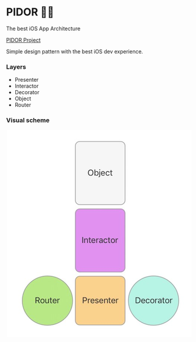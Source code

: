 # PIDOR 🏳️‍🌈
The best iOS App Architecture

[PIDOR Project](https://github.com/orgs/ApplePride/projects/1)

Simple design pattern with the best iOS dev experience.

### Layers

* Presenter
* Interactor
* Decorator
* Object
* Router

### Visual scheme

<p align="center">
	<img src="visualScheme.jpg">
</p>
